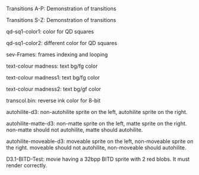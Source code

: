 Transitions A-P: Demonstration of transitions 

Transitions S-Z: Demonstration of transitions

qd-sq1-color1: color for QD squares

qd-sq1-color2: different color for QD squares

sev-Frames: frames indexing and looping

text-colour madness: text bg/fg color

text-colour madness1: text bg/fg color

text-colour madness2: text bg/gf color

transcol.bin: reverse ink color for 8-bit

autohilite-d3: non-autohilite sprite on the left, autohilite sprite on the right.

autohilite-matte-d3: non-matte sprite on the left, matte sprite on the right. non-matte should not autohilite, matte should autohilite.

autohilite-moveable-d3: moveable sprite on the left, non-moveable sprite on the right. moveable should not autohilite, non-moveable should autohilite.

D3.1-BITD-Test: movie having a 32bpp BITD sprite with 2 red blobs. It must render correctly.